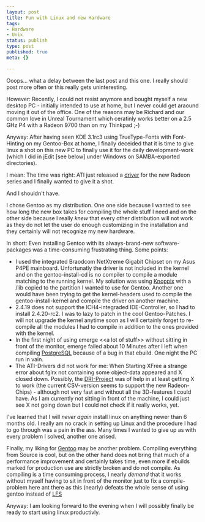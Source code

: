 ```yaml
---
layout: post
title: Fun with Linux and new Hardware
tags:
- Hardware
- Unix
status: publish
type: post
published: true
meta: {}

---
```

Ooops... what a delay between the last post and this one. I really should post more often or this really gets uninteresting.

However: Recently, I could not resist anymore and bought myself a new desktop PC - initially intended to use at home, but I never could get araound moving it out of the office. One of the reasons may be Richard and our common love in Unreal Tournament which ceratinly works better on a 2.5 GHz P4 with a Radeon 9700 than on my Thinkpad ;-)

Anyway: After having seen KDE 3.1rc3 using TrueType-Fonts with Font-Hinting on my Gentoo-Box at home, I finally deceided that it is time to give linux a shot on this new PC to finally use it for the daily development-work (which I did in jEdit [see below] under Windows on SAMBA-exported directories).

I mean: The time was right: ATI just released a <a href="http://mirror.ati.com/support/drivers/linux/radeon-linux.html">driver</a> for the new Radeon series and I finally wanted to give it a shot.

And I shouldn't have.

I chose Gentoo as my distribution. One one side because I wanted to see how long the new box takes for compiling the whole stuff I need and on the other side because I really *knew* that every other distribution will not work as they do not let the user do enough customizing in the installation and they certainly will not recognize my new hardware.

In short: Even installing Gentoo with its always-brand-new software-packages was a time-consuming frustrating thing. Some points:

<ul>
 <li>I used the integrated Braodcom NetXtreme Gigabit Chipset on my Asus P4PE mainboard. Unfortunatly the driver is not included in the kernel and on the gentoo-install-cd is no compiler to compile a module matching to the running kernel. My solution was using <a href="http://www.knoppix.de">Knoppix</a> with a /lib copied to the partition I wanted to use for Gentoo. Another one would have been trying to get the kernel-headers used to compile the gentoo-install-kernel and compile the driver on another machine.
 <li>2.4.19 does not support the ICH4-integraded IDE-Controller, so I had to install 2.4.20-rc2. I was to lazy to patch in the cool Gentoo-Patches. I will not upgrade the kernel anytime soon as I will certainly forget to re-compile all the modules I had to compile in addition to the ones provided with the kernel.
 <li>In the first night of using emerge &lt&lt;a lot of stuff&gt;&gt; without sitting in front of the monitor, emerge failed about 10 Minutes after I left when compiling <a href="http://www.postgresql.org">PostgreSQL</a> because of a bug in that ebuild. One night the PC run in vain.
 <li>The ATI-Drivers did not work for me: When Starting XFree a strange error about fglrx not containing some object-data appeared and X closed down. Possibly, the <a href="http://dri.sf.net">DRI-Project</a> was of help in at least getting X to work (the current CSV-version seems to support the new Radeon-Chips) - although not very fast and without all the 3D-features I could have. As I am currently not sitting in front of the machine, I could just see X not going down but I could not check if it really works, yet.
</ul>

I've learned that I will *never again* install linux on anything newer than 6 months old. I really am no crack in setting up Linux and the procedure I had to go through was a pain in the ass. Many times I wanted to give up as with every problem I solved, another one arised.

Finally, my liking for <a href="http://www.gentoo.org">Gentoo</a> may be another problem. Compiling everything from Source is cool, but on the other hand does not bring that much of a performance improvement and certainly takes time, even more if ebuilds marked for production use are strictly broken and do not compile. As compiling is a time consuming process, I nearly *demand* that it works without myself having to sit in front of the monitor just to fix a compile-problem here ant there as this (nearly) defeats the whole sense of using gentoo instead of <a href="http://www.linuxfromscratch.org">LFS</a>

Anyway: I am looking forward to the evening when I will possibly finally be ready to start using linux productivly.
